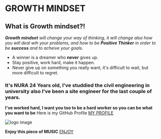 # GROWTH MINDSET
## What is Growth mindset?!
_**Growth mindset** will change your way of thinking, it will change also how you will deal wih your problems, and how to be **Positive Thinker** in order to be **success** and to acheive your goals._
* A winner is a dreamer who **never** gives up.
* Stay positive, work hard, make it happen.
* Never give up on something you really want, it's difficult to wait, but more difficult to regret.
### It's NURA 24 Years old, I've studdied the civil engineering in university also I've been a site engineer for the last couple of years.
**I've worked hard, I want you too to be a hard worker so you can be what you want to be**
Here is my GitHub Profile [MY PROFILE](https://github.com/nuratabanjeh)

![logo image](https://resources.finalsite.net/images/f_auto,q_auto,t_image_size_2/v1537207217/jkcsoakvilleorg/lrecg0z13mu9vkg2knln/GrowthMindset.jpg)

**Enjoy this piece of MUSIC** [ENJOY](https://www.youtube.com/watch?v=kG9KSWYg-Jc)
